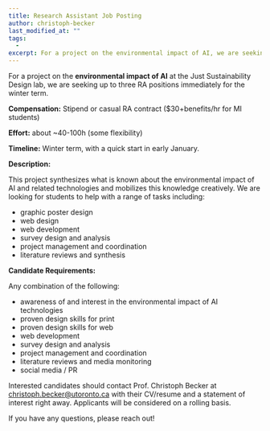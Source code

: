 ```yaml
---
title: Research Assistant Job Posting
author: christoph-becker
last_modified_at: ""
tags: 
  - 
excerpt: For a project on the environmental impact of AI, we are seeking up to three RA positions immediately for the winter term.
---
```


For a project on the **environmental impact of AI** at the Just Sustainability Design lab, we are seeking up to three RA positions immediately for the winter term.
  
**Compensation:** Stipend or casual RA contract ($30+benefits/hr for MI students)

**Effort:** about ~40-100h (some flexibility)

**Timeline:** Winter term, with a quick start in early January.

**Description:**

This project synthesizes what is known about the environmental impact of AI and related technologies and mobilizes this knowledge creatively. We are looking for students to help with a range of tasks including:

- graphic poster design
- web design
- web development
- survey design and analysis
- project management and coordination
- literature reviews and synthesis

**Candidate Requirements:**

Any combination of the following:
- awareness of and interest in the environmental impact of AI technologies
- proven design skills for print
- proven design skills for web
- web development
- survey design and analysis
- project management and coordination
- literature reviews and media monitoring
- social media / PR

Interested candidates should contact Prof. Christoph Becker at [christoph.becker@utoronto.ca](mailto:christoph.becker@utoronto.ca) with their CV/resume and a statement of interest right away. Applicants will be considered on a rolling basis.

If you have any questions, please reach out!
